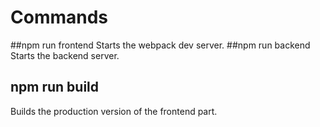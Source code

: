 # Commands

##npm run frontend
Starts the webpack dev server.
##npm run backend
Starts the backend server.
## npm run build
Builds the production version of the frontend part.
